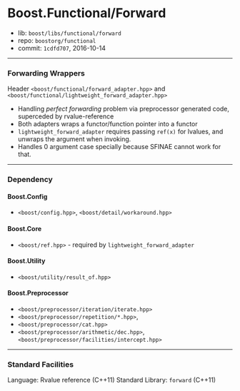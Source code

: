 # Boost.Functional/Forward

* lib: `boost/libs/functional/forward`
* repo: `boostorg/functional`
* commit: `1cdfd707`, 2016-10-14

------
### Forwarding Wrappers

Header `<boost/functional/forward_adapter.hpp>` and `<boost/functional/lightweight_forward_adapter.hpp>`

* Handling _perfect forwarding_ problem via preprocessor generated code, superceded by rvalue-reference
* Both adapters wraps a functor/function pointer into a functor
* `lightweight_forward_adapter` requires passing `ref(x)` for lvalues, and unwraps the argument when invoking.
* Handles 0 argument case specially because SFINAE cannot work for that.

------
### Dependency

#### Boost.Config

* `<boost/config.hpp>`, `<boost/detail/workaround.hpp>`

#### Boost.Core

* `<boost/ref.hpp>` - required by `lightweight_forward_adapter`

#### Boost.Utility

* `<boost/utility/result_of.hpp>`

#### Boost.Preprocessor

* `<boost/preprocessor/iteration/iterate.hpp>`
* `<boost/preprocessor/repetition/*.hpp>`,
* `<boost/preprocessor/cat.hpp>`
* `<boost/preprocessor/arithmetic/dec.hpp>`, `<boost/preprocessor/facilities/intercept.hpp>`

------
### Standard Facilities

Language: Rvalue reference (C++11)
Standard Library: `forward` (C++11)
